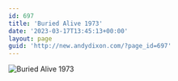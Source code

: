 ```yaml
---
id: 697
title: 'Buried Alive 1973'
date: '2023-03-17T13:45:13+00:00'
layout: page
guid: 'http://new.andydixon.com/?page_id=697'
---
```


![Buried Alive 1973](https://i0.wp.com/assets.g8x2.ldn.idrivee2-23.com/posters/Buried%20Alive%201973%2001.jpg?w=1200&ssl=1 "Buried Alive 1973")